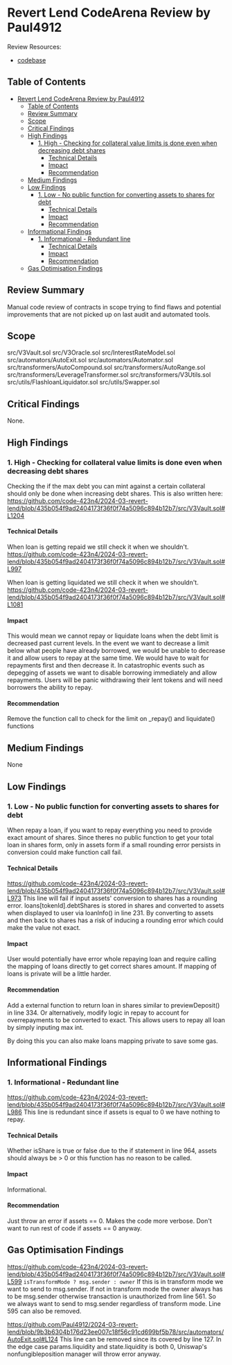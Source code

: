 # Revert Lend CodeArena Review by Paul4912

Review Resources:

- [codebase](https://github.com/code-423n4/2024-03-revert-lend/tree/main)

## Table of Contents

- [Revert Lend CodeArena Review by Paul4912](#revert-lend-codearena-review-by-paul4912)
  - [Table of Contents](#table-of-contents)
  - [Review Summary](#review-summary)
  - [Scope](#scope)
  - [Critical Findings](#critical-findings)
  - [High Findings](#high-findings)
    - [1. High - Checking for collateral value limits is done even when decreasing debt shares](#1-high---checking-for-collateral-value-limits-is-done-even-when-decreasing-debt-shares)
      - [Technical Details](#technical-details)
      - [Impact](#impact)
      - [Recommendation](#recommendation)
  - [Medium Findings](#medium-findings)
  - [Low Findings](#low-findings)
    - [1. Low - No public function for converting assets to shares for debt](#1-low---no-public-function-for-converting-assets-to-shares-for-debt)
      - [Technical Details](#technical-details-1)
      - [Impact](#impact-1)
      - [Recommendation](#recommendation-1)
  - [Informational Findings](#informational-findings)
    - [1. Informational - Redundant line](#1-informational---redundant-line)
      - [Technical Details](#technical-details-2)
      - [Impact](#impact-2)
      - [Recommendation](#recommendation-2)
  - [Gas Optimisation Findings](#gas-optimisation-findings)

## Review Summary

Manual code review of contracts in scope trying to find flaws and potential improvements that are not picked up on last audit and automated tools. 

## Scope

src/V3Vault.sol
src/V3Oracle.sol
src/InterestRateModel.sol
src/automators/AutoExit.sol
src/automators/Automator.sol
src/transformers/AutoCompound.sol
src/transformers/AutoRange.sol
src/transformers/LeverageTransformer.sol
src/transformers/V3Utils.sol
src/utils/FlashloanLiquidator.sol
src/utils/Swapper.sol

## Critical Findings

None.

## High Findings

### 1. High - Checking for collateral value limits is done even when decreasing debt shares

Checking the if the max debt you can mint against a certain collateral should only be done when increasing debt shares. This is also written here:
https://github.com/code-423n4/2024-03-revert-lend/blob/435b054f9ad2404173f36f0f74a5096c894b12b7/src/V3Vault.sol#L1204

#### Technical Details

When loan is getting repaid we still check it when we shouldn't.
https://github.com/code-423n4/2024-03-revert-lend/blob/435b054f9ad2404173f36f0f74a5096c894b12b7/src/V3Vault.sol#L997

When loan is getting liquidated we still check it when we shouldn't.
https://github.com/code-423n4/2024-03-revert-lend/blob/435b054f9ad2404173f36f0f74a5096c894b12b7/src/V3Vault.sol#L1081

#### Impact
This would mean we cannot repay or liquidate loans when the debt limit is decreased past current levels. In the event we want to decrease a limit below what people have already borrowed, we would be unable to decrease it and allow users to repay at the same time. We would have to wait for repayments first and then decrease it. In catastrophic events such as depegging of assets we want to disable borrowing immediately and allow repayments. Users will be panic withdrawing their lent tokens and will need borrowers the ability to repay.

#### Recommendation

Remove the function call to check for the limit on _repay() and liquidate() functions

## Medium Findings

None

## Low Findings

### 1. Low - No public function for converting assets to shares for debt

When repay a loan, if you want to repay everything you need to provide exact amount of shares. Since theres no public function to get your total loan in shares form, only in assets form if a small rounding error persists in conversion could make function call fail.


#### Technical Details
https://github.com/code-423n4/2024-03-revert-lend/blob/435b054f9ad2404173f36f0f74a5096c894b12b7/src/V3Vault.sol#L973
This line will fail if input assets' conversion to shares has a rounding error. loans[tokenId].debtShares is stored in shares and converted to assets when displayed to user via loanInfo() in line 231. By converting to assets and then back to shares has a risk of inducing a rounding error which could make the value not exact. 


#### Impact
User would potentially have error whole repaying loan and require calling the mapping of loans directly to get correct shares amount. If mapping of loans is private will be a little harder.

#### Recommendation

Add a external function to return loan in shares similar to previewDeposit() in line 334. Or alternatively, modify logic in repay to account for overrepayments to be converted to exact. This allows users to repay all loan by simply inputing max int.

By doing this you can also make loans mapping private to save some gas.

## Informational Findings

### 1. Informational - Redundant line

https://github.com/code-423n4/2024-03-revert-lend/blob/435b054f9ad2404173f36f0f74a5096c894b12b7/src/V3Vault.sol#L986
This line is redundant since if assets is equal to 0 we have nothing to repay. 

#### Technical Details

Whether isShare is true or false due to the if statement in line 964, assets should always be > 0 or this function has no reason to be called.

#### Impact
Informational.

#### Recommendation

Just throw an error if assets == 0. Makes the code more verbose. Don't want to run rest of code if assets == 0 anyway.

## Gas Optimisation Findings

https://github.com/code-423n4/2024-03-revert-lend/blob/435b054f9ad2404173f36f0f74a5096c894b12b7/src/V3Vault.sol#L599
```isTransformMode ? msg.sender : owner```
If this is in transform mode we want to send to msg.sender. If not in transform mode the owner always has to be msg.sender otherwise transaction is unauthorized from line 561. So we always want to send to msg.sender regardless of transform mode. Line 595 can also be removed.

https://github.com/Paul4912/2024-03-revert-lend/blob/9b3b6304b176d23ee007c18f56c91cd699bf5b78/src/automators/AutoExit.sol#L124
This line can be removed since its covered by line 127. In the edge case params.liquidity and state.liquidity is both 0, Uniswap's nonfungibleposition manager will throw error anyway.

